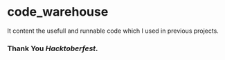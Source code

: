 # code_warehouse
It content the usefull and runnable code which I used in previous projects.
### Thank You *Hacktoberfest*.
